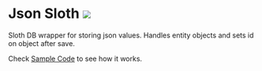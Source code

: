 # Json Sloth [![](https://jitpack.io/v/idioglossia/json-sloth.svg)](https://jitpack.io/#idioglossia/json-sloth)

Sloth DB wrapper for storing json values. Handles entity objects and sets id on object after save.

Check [Sample Code](https://github.com/idioglossia/json-sloth/blob/main/src/test/java/Sample.java) to see how it works.
